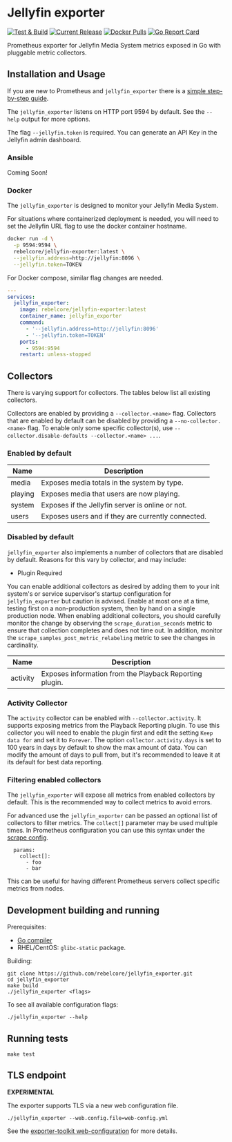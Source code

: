 # Jellyfin exporter

[![Test & Build](https://github.com/rebelcore/jellyfin_exporter/actions/workflows/test.yml/badge.svg?branch=master)](https://github.com/rebelcore/jellyfin_exporter/actions/workflows/test.yml)
[![Current Release](https://img.shields.io/github/v/release/rebelcore/jellyfin_exporter)](https://github.com/rebelcore/jellyfin_exporter/releases/latest)
[![Docker Pulls](https://img.shields.io/docker/pulls/rebelcore/jellyfin-exporter)](https://hub.docker.com/r/rebelcore/jellyfin-exporter)
[![Go Report Card](https://goreportcard.com/badge/github.com/rebelcore/jellyfin_exporter)](https://goreportcard.com/report/github.com/rebelcore/jellyfin_exporter)

Prometheus exporter for Jellyfin Media System metrics exposed
in Go with pluggable metric collectors.

## Installation and Usage

If you are new to Prometheus and `jellyfin_exporter` there is
a [simple step-by-step guide](https://docs.rebelcore.org/guides/jellyfin/exporter).

The `jellyfin_exporter` listens on HTTP port 9594 by default.
See the `--help` output for more options.

The flag `--jellyfin.token` is required. You can generate an API
Key in the Jellyfin admin dashboard.

### Ansible

Coming Soon!

### Docker

The `jellyfin_exporter` is designed to monitor your Jellyfin Media System.

For situations where containerized deployment is needed, you will
need to set the Jellyfin URL flag to use the docker container hostname.

```bash
docker run -d \
  -p 9594:9594 \
  rebelcore/jellyfin-exporter:latest \
  --jellyfin.address=http://jellyfin:8096 \
  --jellyfin.token=TOKEN
```

For Docker compose, similar flag changes are needed.

```yaml
---
services:
  jellyfin_exporter:
    image: rebelcore/jellyfin-exporter:latest
    container_name: jellyfin_exporter
    command:
      - '--jellyfin.address=http://jellyfin:8096'
      - '--jellyfin.token=TOKEN'
    ports:
      - 9594:9594
    restart: unless-stopped
```

## Collectors

There is varying support for collectors.
The tables below list all existing collectors.

Collectors are enabled by providing a `--collector.<name>` flag.
Collectors that are enabled by default can be disabled
by providing a `--no-collector.<name>` flag.
To enable only some specific collector(s),
use `--collector.disable-defaults --collector.<name> ...`.

### Enabled by default

| Name    | Description                                        |
|---------|----------------------------------------------------|
| media   | Exposes media totals in the system by type.        |
| playing | Exposes media that users are now playing.          |
| system  | Exposes if the Jellyfin server is online or not.   |
| users   | Exposes users and if they are currently connected. |

### Disabled by default

`jellyfin_exporter` also implements a number of collectors that
are disabled by default. Reasons for this vary by collector,
and may include:

* Plugin Required

You can enable additional collectors as desired by adding them
to your init system's or service supervisor's startup configuration
for `jellyfin_exporter` but caution is advised. Enable at most one
at a time, testing first on a non-production system, then by hand
on a single production node. When enabling additional collectors,
you should carefully monitor the change by observing the
`scrape_duration_seconds` metric to ensure that collection completes
and does not time out. In addition, monitor the
`scrape_samples_post_metric_relabeling` metric to see the changes
in cardinality.

| Name     | Description                                             |
|----------|---------------------------------------------------------|
| activity | Exposes information from the Playback Reporting plugin. |

### Activity Collector

The `activity` collector can be enabled with `--collector.activity`.
It supports exposing metrics from the Playback Reporting plugin.
To use this collector you will need to enable the plugin first and
edit the setting `Keep data for` and set it to `Forever`. The option
`collector.activity.days` is set to 100 years in days by default to
show the max amount of data. You can modify the amount of days to pull
from, but it's recommended to leave it at its default for best data reporting.

### Filtering enabled collectors

The `jellyfin_exporter` will expose all metrics from enabled collectors
by default. This is the recommended way to collect metrics to avoid errors.

For advanced use the `jellyfin_exporter` can be passed an optional list
of collectors to filter metrics. The `collect[]` parameter may be used
multiple times. In Prometheus configuration you can use this syntax under
the [scrape config](https://prometheus.io/docs/prometheus/latest/configuration/configuration/#<scrape_config>).

```
  params:
    collect[]:
      - foo
      - bar
```

This can be useful for having different Prometheus servers collect
specific metrics from nodes.

## Development building and running

Prerequisites:

* [Go compiler](https://golang.org/dl/)
* RHEL/CentOS: `glibc-static` package.

Building:

    git clone https://github.com/rebelcore/jellyfin_exporter.git
    cd jellyfin_exporter
    make build
    ./jellyfin_exporter <flags>

To see all available configuration flags:

    ./jellyfin_exporter --help

## Running tests

    make test

## TLS endpoint

**EXPERIMENTAL**

The exporter supports TLS via a new web configuration file.

```console
./jellyfin_exporter --web.config.file=web-config.yml
```

See
the [exporter-toolkit web-configuration](https://github.com/prometheus/exporter-toolkit/blob/master/docs/web-configuration.md)
for more details.
